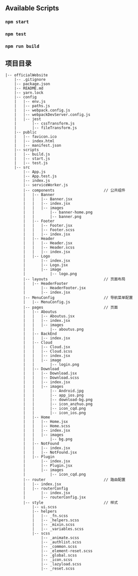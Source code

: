 
## Available Scripts

### `npm start`

### `npm test`

### `npm run build`

## 项目目录

    |-- officialWebsite
        |-- .gitignore
        |-- package.json
        |-- README.md
        |-- yarn.lock
        |-- config
        |   |-- env.js
        |   |-- paths.js
        |   |-- webpack.config.js
        |   |-- webpackDevServer.config.js
        |   |-- jest
        |       |-- cssTransform.js
        |       |-- fileTransform.js
        |-- public
        |   |-- favicon.ico
        |   |-- index.html
        |   |-- manifest.json
        |-- scripts
        |   |-- build.js
        |   |-- start.js
        |   |-- test.js
        |-- src
            |-- App.js
            |-- App.test.js
            |-- index.js
            |-- serviceWorker.js
            |-- components                      // 公共组件
            |   |-- Banner
            |   |   |-- Banner.jsx
            |   |   |-- index.jsx
            |   |   |-- images
            |   |       |-- banner-home.png
            |   |       |-- banner.png
            |   |-- Footer
            |   |   |-- Footer.jsx
            |   |   |-- Footer.scss
            |   |   |-- index.jsx
            |   |-- Header
            |   |   |-- Header.jsx
            |   |   |-- Header.scss
            |   |   |-- index.jsx
            |   |-- Logo
            |       |-- index.jsx
            |       |-- Logo.jsx
            |       |-- image
            |           |-- logo.png
            |-- layouts                         // 页面布局
            |   |-- HeaderFooter
            |       |-- HeaderFooter.jsx
            |       |-- index.jsx
            |-- MenuConfig                      // 导航菜单配置
            |   |-- MenuConfig.js
            |-- pages                           // 页面
            |   |-- Aboutus
            |   |   |-- Aboutus.jsx
            |   |   |-- index.jsx
            |   |   |-- images
            |   |       |-- aboutus.png
            |   |-- BackEnd
            |   |   |-- index.jsx
            |   |-- Cloud
            |   |   |-- Cloud.jsx
            |   |   |-- Cloud.scss
            |   |   |-- index.jsx
            |   |   |-- image
            |   |       |-- login.png
            |   |-- Download
            |   |   |-- Download.jsx
            |   |   |-- Download.scss
            |   |   |-- index.jsx
            |   |   |-- images
            |   |       |-- Android.jpg
            |   |       |-- app_ios.png
            |   |       |-- download-bg.png
            |   |       |-- icon_anzhuo.png
            |   |       |-- icon_cqd.png
            |   |       |-- icon_ios.png
            |   |-- Home
            |   |   |-- Home.jsx
            |   |   |-- Home.scss
            |   |   |-- index.jsx
            |   |   |-- images
            |   |       |-- bg.png
            |   |-- NotFound
            |   |   |-- index.jsx
            |   |   |-- NotFound.jsx
            |   |-- Plugin
            |       |-- index.jsx
            |       |-- Plugin.jsx
            |       |-- images
            |           |-- icon_cqd.png
            |-- router                          // 路由配置
            |   |-- index.jsx
            |   |-- routerConfig
            |       |-- index.jsx
            |       |-- routerConfig.jsx
            |-- style                           // 样式
                |-- ui.scss
                |-- helpers
                |   |-- _fn.scss
                |   |-- _helpers.scss
                |   |-- _mixin.scss
                |   |-- _variables.scss
                |-- scss
                    |-- _animate.scss
                    |-- _authlist.scss
                    |-- _common.scss
                    |-- _element-reset.scss
                    |-- _global.scss
                    |-- _icon.scss
                    |-- _lazyload.scss
                    |-- _reset.scss
